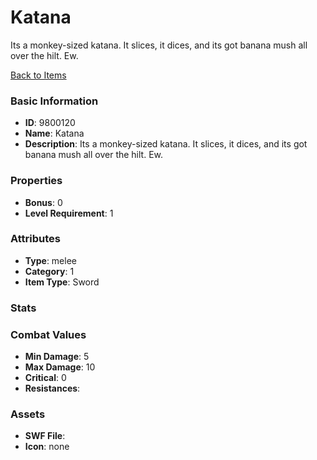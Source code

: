 # Katana

Its a monkey-sized katana.  It slices, it dices, and its got banana mush all over the hilt.  Ew.

[Back to Items](../items.md)

### Basic Information

- **ID**: 9800120
- **Name**: Katana
- **Description**: Its a monkey-sized katana.  It slices, it dices, and its got banana mush all over the hilt.  Ew.

### Properties

- **Bonus**: 0
- **Level Requirement**: 1

### Attributes

- **Type**: melee     
- **Category**: 1
- **Item Type**: Sword

### Stats


### Combat Values

- **Min Damage**: 5
- **Max Damage**: 10
- **Critical**: 0
- **Resistances**: 

### Assets

- **SWF File**: 
- **Icon**: none

